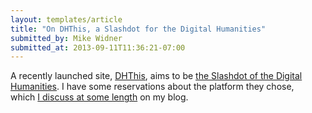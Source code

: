 ```yaml
---
layout: templates/article
title: "On DHThis, a Slashdot for the Digital Humanities"
submitted_by: Mike Widner
submitted_at: 2013-09-11T11:36:21-07:00
---
```


A recently launched site, [DHThis](http://dhthis.org), aims to be [the Slashdot of the Digital Humanities](http://chronicle.com/blogs/profhacker/crowdsourcing-the-best-digital-humanities-content/52135). I have some reservations about the platform they chose, which [I discuss at some length](https://people.stanford.edu/widner/content/towards-front-page-digital-humanities-dhthis) on my blog.


